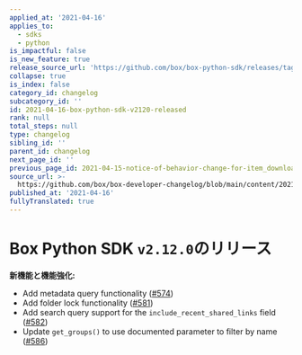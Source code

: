```yaml
---
applied_at: '2021-04-16'
applies_to:
  - sdks
  - python
is_impactful: false
is_new_feature: true
release_source_url: 'https://github.com/box/box-python-sdk/releases/tag/v2.12.0'
collapse: true
is_index: false
category_id: changelog
subcategory_id: ''
id: 2021-04-16-box-python-sdk-v2120-released
rank: null
total_steps: null
type: changelog
sibling_id: ''
parent_id: changelog
next_page_id: ''
previous_page_id: 2021-04-15-notice-of-behavior-change-for-item_download-events
source_url: >-
  https://github.com/box/box-developer-changelog/blob/main/content/2021/04-16-box-python-sdk-v2120-released.md
published_at: '2021-04-16'
fullyTranslated: true
---
```

# Box Python SDK `v2.12.0`のリリース

**新機能と機能強化:**

* Add metadata query functionality ([#574][1])
* Add folder lock functionality ([#581][2])
* Add search query support for the `include_recent_shared_links` field ([#582][3])
* Update `get_groups()` to use documented parameter to filter by name ([#586][4])

[1]: https://github.com/box/box-python-sdk/pull/574

[2]: https://github.com/box/box-python-sdk/pull/581

[3]: https://github.com/box/box-python-sdk/pull/582

[4]: https://github.com/box/box-python-sdk/pull/586

